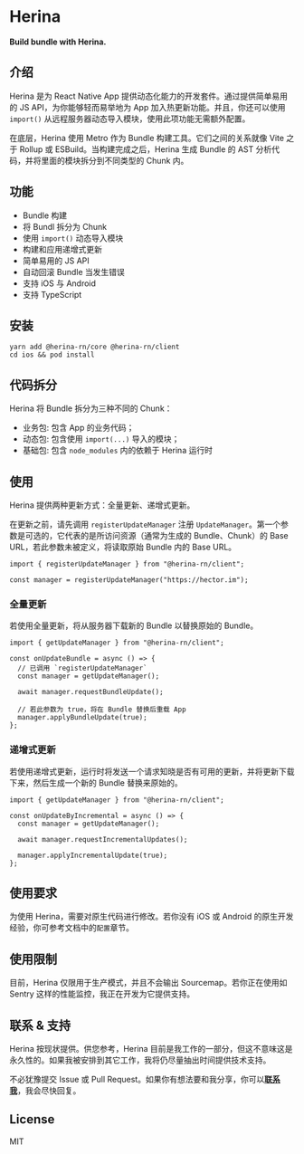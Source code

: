 # Herina

**Build bundle with Herina.**

## 介绍

Herina 是为 React Native App 提供动态化能力的开发套件。通过提供简单易用的 JS API，为你能够轻而易举地为 App 加入热更新功能。并且，你还可以使用 `import()` 从远程服务器动态导入模块，使用此项功能无需额外配置。

在底层，Herina 使用 Metro 作为 Bundle 构建工具。它们之间的关系就像 Vite 之于 Rollup 或 ESBuild。当构建完成之后，Herina 生成 Bundle 的 AST 分析代码，并将里面的模块拆分到不同类型的 Chunk 内。

## 功能

- Bundle 构建
- 将 Bundl 拆分为 Chunk
- 使用 `import()` 动态导入模块
- 构建和应用递增式更新
- 简单易用的 JS API
- 自动回滚 Bundle 当发生错误
- 支持 iOS 与 Android
- 支持 TypeScript

## 安装

```tsx
yarn add @herina-rn/core @herina-rn/client
cd ios && pod install
```

## 代码拆分

Herina 将 Bundle 拆分为三种不同的 Chunk：

- 业务包: 包含 App 的业务代码；
- 动态包: 包含使用 `import(...)` 导入的模块；
- 基础包: 包含 `node_modules` 内的依赖于 Herina 运行时

## 使用

Herina 提供两种更新方式：全量更新、递增式更新。

在更新之前，请先调用 `registerUpdateManager` 注册 `UpdateManager`。第一个参数是可选的，它代表的是所访问资源（通常为生成的 Bundle、Chunk）的 Base URL，若此参数未被定义，将读取原始 Bundle 内的 Base URL。

```tsx
import { registerUpdateManager } from "@herina-rn/client";

const manager = registerUpdateManager("https://hector.im");
```

### 全量更新

若使用全量更新，将从服务器下载新的 Bundle 以替换原始的 Bundle。

```tsx
import { getUpdateManager } from "@herina-rn/client";

const onUpdateBundle = async () => {
  // 已调用 `registerUpdateManager`
  const manager = getUpdateManager();

  await manager.requestBundleUpdate();

  // 若此参数为 true，将在 Bundle 替换后重载 App
  manager.applyBundleUpdate(true);
};
```

### 递增式更新

若使用递增式更新，运行时将发送一个请求知晓是否有可用的更新，并将更新下载下来，然后生成一个新的 Bundle 替换来原始的。

```tsx
import { getUpdateManager } from "@herina-rn/client";

const onUpdateByIncremental = async () => {
  const manager = getUpdateManager();

  await manager.requestIncrementalUpdates();

  manager.applyIncrementalUpdate(true);
};
```

## 使用要求

为使用 Herina，需要对原生代码进行修改。若你没有 iOS 或 Android 的原生开发经验，你可参考文档中的`配置`章节。

## 使用限制

目前，Herina 仅限用于生产模式，并且不会输出 Sourcemap。若你正在使用如 Sentry 这样的性能监控，我正在开发为它提供支持。

## 联系 & 支持

Herina 按现状提供。供您参考，Herina 目前是我工作的一部分，但这不意味这是永久性的。如果我被安排到其它工作，我将仍尽量抽出时间提供技术支持。

不必犹豫提交 Issue 或 Pull Request。如果你有想法要和我分享，你可以[**联系我**](mailto:i@hector.im)，我会尽快回复。

## License

MIT
